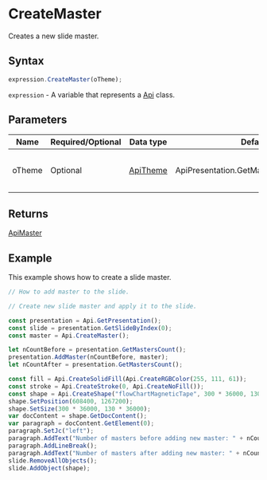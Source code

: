 # CreateMaster

Creates a new slide master.

## Syntax

```javascript
expression.CreateMaster(oTheme);
```

`expression` - A variable that represents a [Api](../Api.md) class.

## Parameters

| **Name** | **Required/Optional** | **Data type** | **Default** | **Description** |
| ------------- | ------------- | ------------- | ------------- | ------------- |
| oTheme | Optional | [ApiTheme](../../ApiTheme/ApiTheme.md) | ApiPresentation.GetMaster(0).GetTheme() | The presentation theme object. |

## Returns

[ApiMaster](../../ApiMaster/ApiMaster.md)

## Example

This example shows how to create a slide master.

```javascript editor-pptx
// How to add master to the slide.

// Create new slide master and apply it to the slide.

const presentation = Api.GetPresentation();
const slide = presentation.GetSlideByIndex(0);
const master = Api.CreateMaster();

let nCountBefore = presentation.GetMastersCount();
presentation.AddMaster(nCountBefore, master);
let nCountAfter = presentation.GetMastersCount();

const fill = Api.CreateSolidFill(Api.CreateRGBColor(255, 111, 61));
const stroke = Api.CreateStroke(0, Api.CreateNoFill());
const shape = Api.CreateShape("flowChartMagneticTape", 300 * 36000, 130 * 36000, fill, stroke);
shape.SetPosition(608400, 1267200);
shape.SetSize(300 * 36000, 130 * 36000);
var docContent = shape.GetDocContent();
var paragraph = docContent.GetElement(0);
paragraph.SetJc("left");
paragraph.AddText("Number of masters before adding new master: " + nCountBefore);
paragraph.AddLineBreak();
paragraph.AddText("Number of masters after adding new master: " + nCountAfter);
slide.RemoveAllObjects();
slide.AddObject(shape);

```

